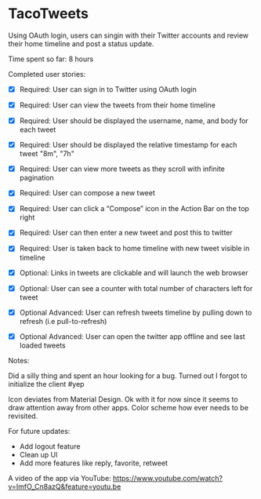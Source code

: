 # TacoTweets
Using OAuth login, users can singin with their Twitter accounts and review their home timeline and post a status update.

Time spent so far: 8 hours

Completed user stories:
 * [x] Required: User can sign in to Twitter using OAuth login
 * [x] Required: User can view the tweets from their home timeline
 * [x] Required: User should be displayed the username, name, and body for each tweet
 * [x] Required: User should be displayed the relative timestamp for each tweet "8m", "7h"
 * [x] Required: User can view more tweets as they scroll with infinite pagination
 * [x] Required: User can compose a new tweet
 * [x] Required: User can click a “Compose” icon in the Action Bar on the top right
 * [x] Required: User can then enter a new tweet and post this to twitter
 * [x] Required: User is taken back to home timeline with new tweet visible in timeline
 * [x] Optional: Links in tweets are clickable and will launch the web browser
 * [x] Optional: User can see a counter with total number of characters left for tweet
 * [x] Optional Advanced: User can refresh tweets timeline by pulling down to refresh (i.e pull-to-refresh)
 * [x] Optional Advanced: User can open the twitter app offline and see last loaded tweets


Notes:

Did a silly thing and spent an hour looking for a bug. Turned out I forgot to initialize the client #yep  

Icon deviates from Material Design. Ok with it for now since it seems to draw attention away from other apps. Color scheme how ever needs to be revisited.  

For future updates:  
- Add logout feature  
- Clean up UI  
- Add more features like reply, favorite, retweet  

A video of the app via YouTube: https://www.youtube.com/watch?v=ImfO_Cn8azQ&feature=youtu.be
